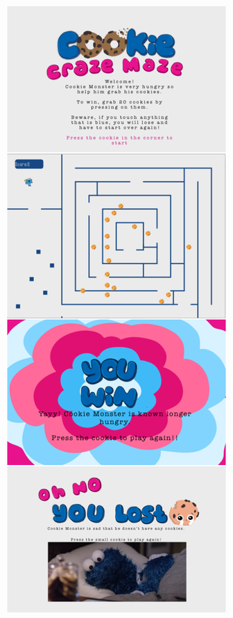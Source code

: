 ![](/Midterm/CookieCrazeMaze.png)
![](/Midterm/game.png)
![](/Midterm/wingame.png)
![](/Midterm/losegame.png)
